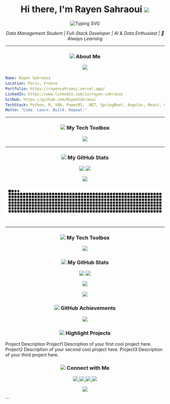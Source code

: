 <h1 align="center">
  Hi there, I'm Rayen Sahraoui <img src="https://media.giphy.com/media/hvRJCLFzcasrR4ia7z/giphy.gif" width="30px"/>
</h1>

<p align="center">
  <img src="https://readme-typing-svg.demolab.com?font=Fira+Code&size=24&duration=3000&pause=1000&color=00F7FF&center=true&vCenter=true&width=450&lines=Hi+I'm+Rayen+Sahraoui;Data+Management+Student;Full-Stack+Developer;AI+&+Data+Enthusiast;Always+Learning+New+Skills" alt="Typing SVG" />
</p>

<p align="center">
  <em>Data Management Student | Full-Stack Developer | AI & Data Enthusiast | 🚀 Always Learning</em>
</p>

---

<h3 align="center"><img src="https://cdn-icons-png.flaticon.com/128/1828/1828932.png" width="28"/> About Me</h3>

<p align="center">
  <img src="https://readme-typing-svg.demolab.com?font=Roboto+Mono&size=18&duration=4000&pause=1000&color=F59E0B&center=true&vCenter=true&width=600&lines=Data+Management+Student+in+Paris;Full-Stack+Developer+with+a+passion+for+data;Building+innovative+solutions+with+code..." />
</p>

```yaml
Name: Rayen Sahraoui
Location: Paris, France
Portfolio: https://rayensahraoui.vercel.app/
LinkedIn: https://www.linkedin.com/in/rayen-sahraoui
GitHub: https://github.com/RayenSahraoui
TechStack: Python, R, VBA, PowerBI, .NET, SpringBoot, Angular, React, Git, Java, HTML, CSS, Matplotlib, Pandas, NumPy
Motto: "Code. Learn. Build. Repeat."
```

---

<h3 align="center"><img src="https://cdn-icons-png.flaticon.com/128/1055/1055687.png" width="28"/> My Tech Toolbox</h3>

<p align="center">
  <img src="https://skillicons.dev/icons?i=python,java,cs,flutter,unity,javascript,docker,firebase,git" />
</p>

---

<h3 align="center"><img src="https://media.giphy.com/media/QssGEmpkyEOhBCb7e1/giphy.gif" width="35"/> My GitHub Stats</h3>

<p align="center">
  <img src="https://github-readme-stats.vercel.app/api?username=boudidahamir&show_icons=true&theme=tokyonight&hide_border=true" width="48%" />
  <img src="https://github-readme-streak-stats.herokuapp.com?user=boudidahamir&theme=tokyonight&hide_border=true" width="48%" />
</p>

<p align="center">
  <img src="https://github-readme-activity-graph.vercel.app/graph?username=boudidahamir&theme=react-dark&hide_border=true" />
</p>

<p align="center">
  <img src="https://github.com/boudidahamir/boudidahamir/blob/output/github-contribution-grid-snake.svg" />
</p>

---

<h3 align="center"><img src="https://cdn-icons-png.flaticon.com/128/1055/1055687.png" width="28"/> My Tech Toolbox</h3> <p align="center"> <img src="https://skillicons.dev/icons?i=python,r,vba,powerbi,dotnet,springboot,angular,react,git,java,html,css,matplotlib,pandas,numpy" /> </p>
<h3 align="center"><img src="https://media.giphy.com/media/QssGEmpkyEOhBCb7e1/giphy.gif" width="35"/> My GitHub Stats</h3> <p align="center"> <img src="https://github-readme-stats.vercel.app/api?username=RayenSahraoui&show_icons=true&theme=tokyonight&hide_border=true" width="48%" /> <img src="https://github-readme-streak-stats.herokuapp.com?user=RayenSahraoui&theme=tokyonight&hide_border=true" width="48%" /> </p> <p align="center"> <img src="https://github-readme-activity-graph.vercel.app/graph?username=RayenSahraoui&theme=react-dark&hide_border=true" /> </p> <p align="center"> <img src="https://github.com/RayenSahraoui/RayenSahraoui/blob/output/github-contribution-grid-snake.svg" /> </p>
<h3 align="center"><img src="https://cdn-icons-png.flaticon.com/128/2721/2721076.png" width="28"/> GitHub Achievements</h3> <p align="center"> <img src="https://github-profile-trophy.vercel.app/?username=RayenSahraoui&theme=gruvbox&no-frame=true&row=1&column=7" /> </p>
<h3 align="center"><img src="https://cdn-icons-png.flaticon.com/128/2909/2909737.png" width="28"/> Highlight Projects</h3>
Project	Description
Project1	Description of your first cool project here.
Project2	Description of your second cool project here.
Project3	Description of your third project here.

<h3 align="center"><img src="https://cdn-icons-png.flaticon.com/128/3059/3059392.png" width="28"/> Connect with Me</h3> <p align="center"> <a href="https://rayensahraoui.vercel.app/" target="_blank"> <img src="https://img.shields.io/badge/Portfolio-rayensahraoui.vercel.app-black?style=for-the-badge&logo=firefox&logoColor=white"/> </a> <a href="https://www.linkedin.com/in/rayen-sahraoui" target="_blank"> <img src="https://img.shields.io/badge/LinkedIn-Rayen_Sahraoui-0077B5?style=for-the-badge&logo=linkedin&logoColor=white"/> </a> <a href="mailto:rayen.sahraoui@example.com"> <img src="https://img.shields.io/badge/Gmail-rayen.sahraoui@example.com-D14836?style=for-the-badge&logo=gmail&logoColor=white"/> </a> <a href="https://github.com/RayenSahraoui" target="_blank"> <img src="https://img.shields.io/badge/GitHub-RayenSahraoui-181717?style=for-the-badge&logo=github"/> </a> </p> <p align="center"> <img src="https://readme-typing-svg.demolab.com?font=Fira+Code&size=20&duration=4000&pause=1000&color=00FFAA&center=true&vCenter=true&width=550&lines=Let's+code+something+awesome+together!" /> </p> ```
